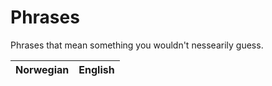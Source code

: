 # Phrases

Phrases that mean something you wouldn't nessearily guess.

| Norwegian | English |
| --- | --- |

